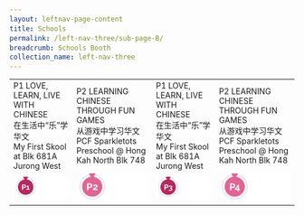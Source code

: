 ```yaml
---
layout: leftnav-page-content
title: Schools
permalink: /left-nav-three/sub-page-B/
breadcrumb: Schools Booth
collection_name: left-nav-three
---
```

<table>
<tr>
  <td>
    P1 LOVE, LEARN, LIVE WITH CHINESE
    <br>在生活中“乐”学华文
    <br>My First Skool at Blk 681A Jurong West
  </td>
  <td>
    P2 LEARNING CHINESE THROUGH FUN GAMES
    <br>从游戏中学习华文
    <br>PCF Sparkletots Preschool @ Hong Kah North Blk 748
  </td>  
  <td>
    P1 LOVE, LEARN, LIVE WITH CHINESE
    <br>在生活中“乐”学华文
    <br>My First Skool at Blk 681A Jurong West
  </td>
  <td>
    P2 LEARNING CHINESE THROUGH FUN GAMES
    <br>从游戏中学习华文
    <br>PCF Sparkletots Preschool @ Hong Kah North Blk 748
  </td>  
</tr>
  <tr>
    <td>
      <img src="/images/booths-list-icon-p1.png" alt="Session 1" style="width:150px;" />
    </td>
    <td>
      <img src="/images/booths-list-icon-p2.png" alt="Session 2" style="width:150px;" />
    </td>
    <td>
      <img src="/images/booths-list-icon-p3.png" alt="Session 3" style="width:150px;" />
    </td>
    <td>
      <img src="/images/booths-list-icon-p4.png" alt="Session 4" style="width:150px;" />
    </td>
  </tr>
</table>
